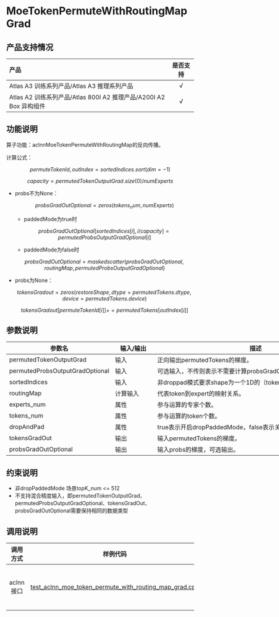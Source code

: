 # MoeTokenPermuteWithRoutingMapGrad

## 产品支持情况

| 产品                                                         | 是否支持 |
| :----------------------------------------------------------- | :------: |
| <term>Atlas A3 训练系列产品/Atlas A3 推理系列产品</term>     |    √     |
| <term>Atlas A2 训练系列产品/Atlas 800I A2 推理产品/A200I A2 Box 异构组件</term> |    √     |

## 功能说明

算子功能：aclnnMoeTokenPermuteWithRoutingMap的反向传播。

计算公式：

$$
permuteTokenId, outIndex= sortedIndices.sort(dim=-1)
$$

$$
capacity = permutedTokenOutputGrad.size(0) / numExperts
$$

- probs不为None：
  
  $$
  probsGradOutOptional = zeros(tokens_num, numExperts)
  $$
  
  - paddedMode为true时
  
  $$
  probsGradOutOptional [sortedIndices[i], i/capacity] = permutedProbsOutputGradOptional[i]
  $$
  
  - paddedMode为false时
  
  $$
  probsGradOutOptional = maskedscatter(probsGradOutOptional,routingMap,permutedProbsOutputGradOptional)
  $$
- probs为None：
  
  $$
  tokensGradout= zeros(restoreShape, dtype=permutedTokens.dtype, device=permutedTokens.device)
  $$
  
  $$
  tokensGradout[permuteTokenId[i]] += permutedTokens[outIndex[i]]
  $$


## 参数说明

<table style="undefined;table-layout: fixed; width: 1576px"> <colgroup>
 <col style="width: 170px">
 <col style="width: 170px">
 <col style="width: 800px">
 <col style="width: 800px">
 <col style="width: 200px">
 </colgroup>
 <thead>
  <tr>
   <th>参数名</th>
   <th>输入/输出</th>
   <th>描述</th>
   <th>数据类型</th>
   <th>数据格式</th>
  </tr></thead>
 <tbody>
  <tr>
   <td>permutedTokenOutputGrad</td>
   <td>输入</td>
   <td>正向输出permutedTokens的梯度。</td>
   <td>BFLOAT16、FLOAT16、FLOAT32</td>
   <td>ND</td>
  </tr>
  <tr>
   <td>permutedProbsOutputGradOptional</td>
   <td>输入</td>
   <td>可选输入，不传则表示不需要计算probsGradOutOptional。</td>
   <td>INT8、BOOL</td>
   <td>ND</td>
  </tr>
  <tr>
   <td>sortedIndices</td>
   <td>输入</td>
   <td>非droppad模式要求shape为一个1D的（tokens_num \* topK_num，）。</td>
   <td>INT32</td>
   <td>ND</td>
  </tr>
  <tr>
   <td>routingMap</td>
   <td>计算输入</td>
   <td>代表token到expert的映射关系。</td>
   <td>INT8</td>
   <td>-</td>
  </tr>
  <tr>
   <td>experts_num</td>
   <td>属性</td>
   <td>参与运算的专家个数。</td>
   <td>INT64</td>
   <td>-</td>
  </tr>
  <tr>
   <td>tokens_num</td>
   <td>属性</td>
   <td>参与运算的token个数。</td>
   <td>BFLOAT16、FLOAT16、FLOAT32</td>
   <td>-</td>
  </tr>
  <tr>
   <td>dropAndPad</td>
   <td>属性</td>
   <td>true表示开启dropPaddedMode，false表示关闭dropPaddedMode</td>
   <td>BOOL</td>
   <td>-</td>
  </tr>
  <tr>
   <td>tokensGradOut</td>
   <td>输出</td>
   <td>输入permutedTokens的梯度。</td>
   <td>BFLOAT16、FLOAT16、FLOAT32</td>
   <td>ND</td>
  </tr>
  <tr>
   <td>probsGradOutOptional</td>
   <td>输出</td>
   <td>输入probs的梯度，可选输出。</td>
   <td>BFLOAT16、FLOAT16、FLOAT32</td>
   <td>ND</td>
  </tr>
 </tbody></table>


## 约束说明

 - 非dropPaddedMode 场景topK_num <= 512
 - 不支持混合精度输入，即permutedTokenOutputGrad、permutedProbsOutputGradOptional、tokensGradOut、probsGradOutOptional需要保持相同的数据类型

## 调用说明

| 调用方式  | 样例代码                                  | 说明                                                     |
| :--------: | :----------------------------------------: | :-------------------------------------------------------: |
| aclnn接口 | [test_aclnn_moe_token_permute_with_routing_map_grad.cpp](examples/test_aclnn_moe_token_permute_with_routing_map_grad.cpp) | 通过[aclnnMoeTokenPermuteWithRoutingMap](docs/aclnnMoeTokenPermuteWithRoutingMapGrad.md)接口方式调用MoeTokenPermuteWithRoutingMap算子。 |

